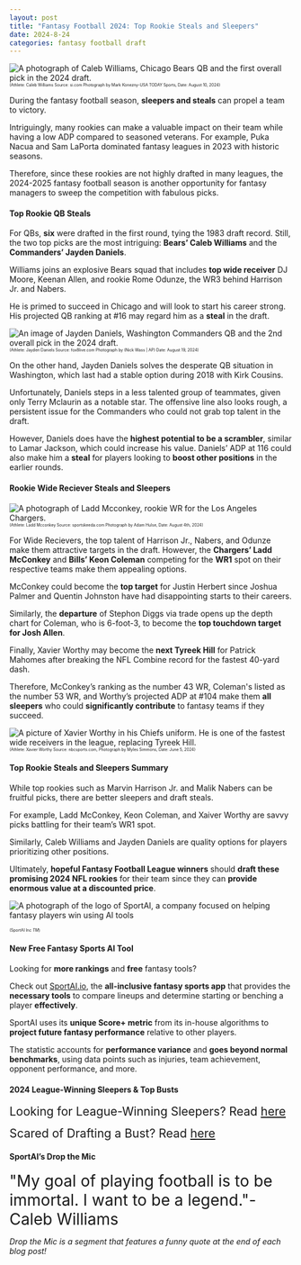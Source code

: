 ```yaml
---
layout: post
title: "Fantasy Football 2024: Top Rookie Steals and Sleepers"
date: 2024-8-24
categories: fantasy football draft
---
```


![A photograph of Caleb Williams, Chicago Bears QB and the first overall pick in the 2024 draft.](https://images2.minutemediacdn.com/image/upload/c_crop,w_2507,h_1410,x_0,y_462/c_fill,w_720,ar_16:9,f_auto,q_auto,g_auto/images/ImagnImages/mmsport/name_image_likeness/01j5a65j59nwxdmnzt57.jpg)
<span style="font-size:0.5em;">(Athlete: Caleb Williams Source: si.com Photograph by Mark Konezny-USA TODAY Sports, Date: August 10, 2024)</span> 

During the fantasy football season, **sleepers and steals** can propel a team to victory. 

Intriguingly, many rookies can make a valuable impact on their team while having a low ADP compared to seasoned veterans. For example, Puka Nacua and Sam LaPorta dominated fantasy leagues in 2023 with historic seasons. 

Therefore, since these rookies are not highly drafted in many leagues, the 2024-2025 fantasy football season is another opportunity for fantasy managers to sweep the competition with fabulous picks. 


#### Top Rookie QB Steals

For QBs, **six** were drafted in the first round, tying the 1983 draft record. Still, the two top picks are the most intriguing: **Bears’ Caleb Williams** and the **Commanders’ Jayden Daniels**. 

Williams joins an explosive Bears squad that includes **top wide receiver** DJ Moore, Keenan Allen, and rookie Rome Odunze, the WR3 behind Harrison Jr. and Nabers. 

He is primed to succeed in Chicago and will look to start his career strong. His projected QB ranking at #16 may regard him as a **steal** in the draft. 

![An image of Jayden Daniels, Washington Commanders QB and the 2nd overall pick in the 2024 draft.](https://gray-wvue-prod.cdn.arcpublishing.com/resizer/v2/K7KC4PVL7VHG3I4P6WYHGU2MG4.jpg?auth=ad154324a8a698067e7fcade3eff57b2bb544291baebe42b114df3ac716245f5&width=800&height=450&smart=true)
<span style="font-size:0.5em;">(Athlete: Jayden Daniels Source: fox8live.com Photograph by (Nick Wass | AP) Date: August 19, 2024)</span>

On the other hand, Jayden Daniels solves the desperate QB situation in Washington, which last had a stable option during 2018 with Kirk Cousins. 

Unfortunately, Daniels steps in a less talented group of teammates, given only Terry Mclaurin as a notable star. The offensive line also looks rough, a persistent issue for the Commanders who could not grab top talent in the draft. 

However, Daniels does have the **highest potential to be a scrambler**, similar to Lamar Jackson, which could increase his value. Daniels’ ADP at 116 could also make him a **steal** for players looking to **boost other positions** in the earlier rounds. 

#### Rookie Wide Reciever Steals and Sleepers 

![A photograph of Ladd Mcconkey, rookie WR for the Los Angeles Chargers.](https://staticg.sportskeeda.com/editor/2024/08/43e51-17227785417321-1920.jpg?w=640)
<span style="font-size:0.5em;">(Athlete: Ladd Mcconkey Source: sportskeeda.com Photograph by Adam Hulse, Date: August 4th, 2024)</span>

For Wide Recievers, the top talent of Harrison Jr., Nabers, and Odunze make them attractive targets in the draft. However, the **Chargers’ Ladd McConkey** and **Bills’ Keon Coleman** competing for the **WR1** spot on their respective teams make them appealing options. 

McConkey could become the **top target** for Justin Herbert since Joshua Palmer and Quentin Johnston have had disappointing starts to their careers. 

Similarly, the **departure** of Stephon Diggs via trade opens up the depth chart for Coleman, who is 6-foot-3, to become the **top touchdown target for Josh Allen**. 

Finally, Xavier Worthy may become the **next Tyreek Hill** for Patrick Mahomes after breaking the NFL Combine record for the fastest 40-yard dash. 

Therefore, McConkey’s ranking as the number 43 WR, Coleman's listed as the number 53 WR, and Worthy’s projected ADP at #104 make them **all sleepers** who could **significantly contribute** to fantasy teams if they succeed. 

![A picture of Xavier Worthy in his Chiefs uniform. He is one of the fastest wide receivers in the league, replacing Tyreek Hill.](https://nbcsports.brightspotcdn.com/dims4/default/16ff371/2147483647/strip/true/crop/7665x4312+0+0/resize/1440x810!/quality/90/?url=https%3A%2F%2Fnbc-sports-production-nbc-sports.s3.us-east-1.amazonaws.com%2Fbrightspot%2F90%2Fe8%2F4ea0945846308abbb7502c5cb1a7%2Fhttps-delivery-gettyimages.com%2Fdownloads%2F2154182315)
<span style="font-size:0.5em;">(Athlete: Xavier Worthy Source: nbcsports.com, Photograph by Myles Simmons, Date: June 5, 2024)</span>
	
#### Top Rookie Steals and Sleepers Summary

While top rookies such as Marvin Harrison Jr. and Malik Nabers can be fruitful picks, there are better sleepers and draft steals. 

For example, Ladd McConkey, Keon Coleman, and Xaiver Worthy are savvy picks battling for their team’s WR1 spot. 

Similarly, Caleb Williams and Jayden Daniels are quality options for players prioritizing other positions. 

Ultimately, **hopeful Fantasy Football League winners** should **draft these promising 2024 NFL rookies** for their team since they can **provide enormous value at a discounted price**.

![A photograph of the logo of SportAI, a company focused on helping fantasy players win using AI tools](https://miro.medium.com/v2/resize:fit:908/format:webp/0*XJQxNj4js71Q1nRN) 

<span style="font-size:0.5em;">(SportAI Inc *TM*)</span>

#### New Free Fantasy Sports AI Tool

Looking for **more rankings** and **free** fantasy tools? 

Check out [SportAI.io](https://sportai.io/), the **all-inclusive fantasy sports app** that provides the **necessary tools** to compare lineups and determine starting or benching a player **effectively**. 

SportAI uses its **unique Score+ metric** from its in-house algorithms to **project future fantasy performance** relative to other players. 

The statistic accounts for **performance variance** and **goes beyond normal benchmarks**, using data points such as injuries, team achievement, opponent performance, and more.

#### 2024 League-Winning Sleepers & Top Busts

<span style="font-size:1.5em;">Looking for League-Winning Sleepers? Read [here](https://sportai.io/fantasy/football/draft/2024/08/02/NFL-Fantasy-Football-League-Winning-Breakouts-Sleepers.html)</span>

<span style="font-size:1.5em;">Scared of Drafting a Bust? Read [here](https://sportai.io/fantasy/football/draft/2024/08/09/NFL-Fantasy-Football-Top-Busts-Overpays-Underperformers-Overvalued-Players.html)</span>

#### SportAI’s Drop the Mic 
<span style="font-size:2em;"> "My goal of playing football is to be immortal. I want to be a legend."-Caleb Williams</span>

*Drop the Mic is a segment that features a funny quote at the end of each blog post!*



